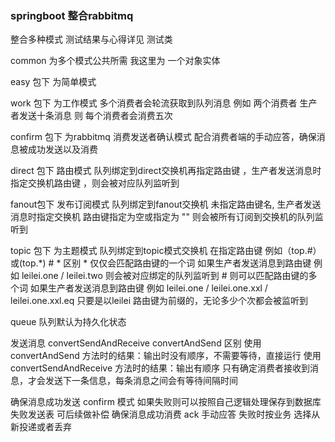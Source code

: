 ### springboot 整合rabbitmq
整合多种模式  测试结果与心得详见 测试类

common 为多个模式公共所需 我这里为 一个对象实体


easy 包下 为简单模式 

work 包下 为工作模式   多个消费者会轮流获取到队列消息 例如 两个消费者 生产者发送十条消息 则 每个消费者会消费五次

confirm 包下 为rabbitmq 消费发送者确认模式 配合消费者端的手动应答，确保消息被成功发送以及消费

direct 包下 路由模式  队列绑定到direct交换机再指定路由键 ，生产者发送消息时指定交换机路由键 ，则会被对应队列监听到

fanout包下 发布订阅模式 队列绑定到fanout交换机 未指定路由键名, 生产者发送消息时指定交换机 路由键指定为空或指定为 "" 则会被所有订阅到交换机的队列监听到

topic 包下 为主题模式  队列绑定到topic模式交换机 在指定路由键 例如（top.#）或(top.*)
    #  * 区别
    * 仅仅会匹配路由键的一个词 如果生产者发送消息到路由键 例如 leilei.one / leilei.two 则会被对应绑定的队列监听到
    # 则可以匹配路由键的多个词 如果生产者发送消息到路由键 例如 leilei.one / leilei.one.xxl / leilei.one.xxl.eq  只要是以leilei 路由键为前缀的，无论多少个次都会被监听到
    
queue 队列默认为持久化状态
    
发送消息 convertSendAndReceive   convertAndSend 区别
  使用 convertAndSend 方法时的结果：输出时没有顺序，不需要等待，直接运行
  使用 convertSendAndReceive 方法时的结果：输出有顺序 只有确定消费者接收到消息，才会发送下一条信息，每条消息之间会有等待间隔时间
  
确保消息成功发送 confirm 模式 如果失败则可以按照自己逻辑处理保存到数据库失败发送表 可后续做补偿
确保消息成功消费 ack 手动应答  失败时按业务 选择从新投递或者丢弃
  
